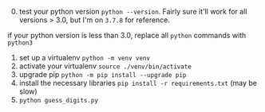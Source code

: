 0. test your python version `python --version`. Fairly sure it'll work for all versions > 3.0, but I'm on `3.7.8` for reference.

if your python version is less than 3.0, replace all `python` commands with `python3`

1. set up a virtualenv `python -m venv venv`
2. activate your virtualenv `source ./venv/bin/activate`
3. upgrade pip `python -m pip install --upgrade pip`
4. install the necessary libraries `pip install -r requirements.txt` (may be slow)
5. `python guess_digits.py`
